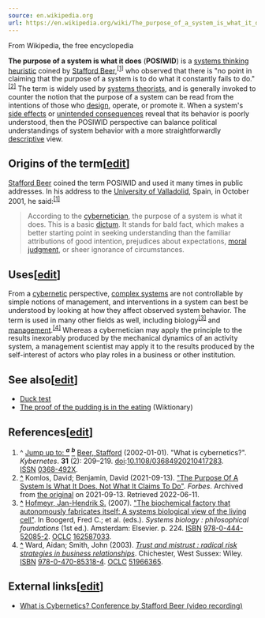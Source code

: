 ```yaml
---
source: en.wikipedia.org
url: https://en.wikipedia.org/wiki/The_purpose_of_a_system_is_what_it_does
---
```


From Wikipedia, the free encyclopedia

**The purpose of a system is what it does** (**POSIWID**) is a [systems thinking](https://en.wikipedia.org/wiki/Systems_thinking "Systems thinking") [heuristic](https://en.wikipedia.org/wiki/Heuristic "Heuristic") coined by [Stafford Beer](https://en.wikipedia.org/wiki/Stafford_Beer "Stafford Beer"),<sup id="cite_ref-:0_1-0"><a href="https://en.wikipedia.org/wiki/The_purpose_of_a_system_is_what_it_does#cite_note-:0-1">[1]</a></sup> who observed that there is "no point in claiming that the purpose of a system is to do what it constantly fails to do."<sup id="cite_ref-2"><a href="https://en.wikipedia.org/wiki/The_purpose_of_a_system_is_what_it_does#cite_note-2">[2]</a></sup> The term is widely used by [systems theorists](https://en.wikipedia.org/wiki/Systems_theory "Systems theory"), and is generally invoked to counter the notion that the purpose of a system can be read from the intentions of those who [design](https://en.wikipedia.org/wiki/Systems_design "Systems design"), operate, or promote it. When a system's [side effects](https://en.wikipedia.org/wiki/Side_effect "Side effect") or [unintended consequences](https://en.wikipedia.org/wiki/Unintended_consequences "Unintended consequences") reveal that its behavior is poorly understood, then the POSIWID perspective can balance political understandings of system behavior with a more straightforwardly [descriptive](https://en.wikipedia.org/wiki/Descriptive "Descriptive") view.

## Origins of the term\[[edit](https://en.wikipedia.org/w/index.php?title=The_purpose_of_a_system_is_what_it_does&action=edit&section=1 "Edit section: Origins of the term")\]

[Stafford Beer](https://en.wikipedia.org/wiki/Stafford_Beer "Stafford Beer") coined the term POSIWID and used it many times in public addresses. In his address to the [University of Valladolid](https://en.wikipedia.org/wiki/University_of_Valladolid "University of Valladolid"), Spain, in October 2001, he said:<sup id="cite_ref-:0_1-1"><a href="https://en.wikipedia.org/wiki/The_purpose_of_a_system_is_what_it_does#cite_note-:0-1">[1]</a></sup>

> According to the [cybernetician](https://en.wikipedia.org/wiki/Cybernetician "Cybernetician"), the purpose of a system is what it does. This is a basic [dictum](https://en.wikipedia.org/wiki/Dictum "Dictum"). It stands for bald fact, which makes a better starting point in seeking understanding than the familiar attributions of good intention, prejudices about expectations, [moral judgment](https://en.wikipedia.org/wiki/Moral_judgment "Moral judgment"), or sheer ignorance of circumstances.

## Uses\[[edit](https://en.wikipedia.org/w/index.php?title=The_purpose_of_a_system_is_what_it_does&action=edit&section=2 "Edit section: Uses")\]

From a [cybernetic](https://en.wikipedia.org/wiki/Cybernetics "Cybernetics") perspective, [complex systems](https://en.wikipedia.org/wiki/Complex_systems "Complex systems") are not controllable by simple notions of management, and interventions in a system can best be understood by looking at how they affect observed system behavior. The term is used in many other fields as well, including biology<sup id="cite_ref-3"><a href="https://en.wikipedia.org/wiki/The_purpose_of_a_system_is_what_it_does#cite_note-3">[3]</a></sup> and [management](https://en.wikipedia.org/wiki/Management "Management").<sup id="cite_ref-4"><a href="https://en.wikipedia.org/wiki/The_purpose_of_a_system_is_what_it_does#cite_note-4">[4]</a></sup> Whereas a cybernetician may apply the principle to the results inexorably produced by the mechanical dynamics of an activity system, a management scientist may apply it to the results produced by the self-interest of actors who play roles in a business or other institution.

## See also\[[edit](https://en.wikipedia.org/w/index.php?title=The_purpose_of_a_system_is_what_it_does&action=edit&section=3 "Edit section: See also")\]

-   [Duck test](https://en.wikipedia.org/wiki/Duck_test "Duck test")
-   [The proof of the pudding is in the eating](https://en.wiktionary.org/wiki/the_proof_of_the_pudding_is_in_the_eating "wiktionary:the proof of the pudding is in the eating") (Wiktionary)

## References\[[edit](https://en.wikipedia.org/w/index.php?title=The_purpose_of_a_system_is_what_it_does&action=edit&section=4 "Edit section: References")\]

1.  ^ [Jump up to: <sup><i><b>a</b></i></sup>](https://en.wikipedia.org/wiki/The_purpose_of_a_system_is_what_it_does#cite_ref-:0_1-0) [<sup><i><b>b</b></i></sup>](https://en.wikipedia.org/wiki/The_purpose_of_a_system_is_what_it_does#cite_ref-:0_1-1) [Beer, Stafford](https://en.wikipedia.org/wiki/Stafford_Beer "Stafford Beer") (2002-01-01). "What is cybernetics?". _Kybernetes_. **31** (2): 209–219. [doi](https://en.wikipedia.org/wiki/Doi_(identifier) "Doi (identifier)"):[10.1108/03684920210417283](https://doi.org/10.1108%2F03684920210417283). [ISSN](https://en.wikipedia.org/wiki/ISSN_(identifier) "ISSN (identifier)") [0368-492X](https://www.worldcat.org/issn/0368-492X).
2.  **[^](https://en.wikipedia.org/wiki/The_purpose_of_a_system_is_what_it_does#cite_ref-2 "Jump up")** Komlos, David; Benjamin, David (2021-09-13). ["The Purpose Of A System Is What It Does, Not What It Claims To Do"](https://web.archive.org/web/20210913130445/https://www.forbes.com/sites/benjaminkomlos/2021/09/13/the-purpose-of-a-system-is-what-it-does-not-what-it-claims-to-do/). _Forbes_. Archived from [the original](https://www.forbes.com/sites/benjaminkomlos/2021/09/13/the-purpose-of-a-system-is-what-it-does-not-what-it-claims-to-do/) on 2021-09-13. Retrieved 2022-06-11.
3.  **[^](https://en.wikipedia.org/wiki/The_purpose_of_a_system_is_what_it_does#cite_ref-3 "Jump up")** [Hofmeyr, Jan-Hendrik S.](https://en.wikipedia.org/wiki/Jan-Hendrik_S._Hofmeyr "Jan-Hendrik S. Hofmeyr") (2007). ["The biochemical factory that autonomously fabricates itself: A systems biological view of the living cell"](https://books.google.com/books?id=R0varM1OOtEC&pg=PA224). In Boogerd, Fred C.; et al. (eds.). _Systems biology : philosophical foundations_ (1st ed.). Amsterdam: Elsevier. p. 224. [ISBN](https://en.wikipedia.org/wiki/ISBN_(identifier) "ISBN (identifier)") [978-0-444-52085-2](https://en.wikipedia.org/wiki/Special:BookSources/978-0-444-52085-2 "Special:BookSources/978-0-444-52085-2"). [OCLC](https://en.wikipedia.org/wiki/OCLC_(identifier) "OCLC (identifier)") [162587033](https://www.worldcat.org/oclc/162587033).
4.  **[^](https://en.wikipedia.org/wiki/The_purpose_of_a_system_is_what_it_does#cite_ref-4 "Jump up")** Ward, Aidan; Smith, John (2003). [_Trust and mistrust : radical risk strategies in business relationships_](https://books.google.com/books?id=4PjbXwzrnh8C). Chichester, West Sussex: Wiley. [ISBN](https://en.wikipedia.org/wiki/ISBN_(identifier) "ISBN (identifier)") [978-0-470-85318-4](https://en.wikipedia.org/wiki/Special:BookSources/978-0-470-85318-4 "Special:BookSources/978-0-470-85318-4"). [OCLC](https://en.wikipedia.org/wiki/OCLC_(identifier) "OCLC (identifier)") [51966365](https://www.worldcat.org/oclc/51966365).

## External links\[[edit](https://en.wikipedia.org/w/index.php?title=The_purpose_of_a_system_is_what_it_does&action=edit&section=5 "Edit section: External links")\]

-   [What is Cybernetics? Conference by Stafford Beer (video recording)](https://www.youtube.com/watch?v=JJ6orMfmorg)
